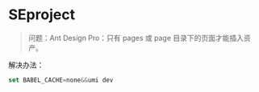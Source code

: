 # SEproject

> 问题：Ant Design Pro：只有 pages 或 page 目录下的页面才能插入资产。

解决办法：

```js
set BABEL_CACHE=none&&umi dev
```

